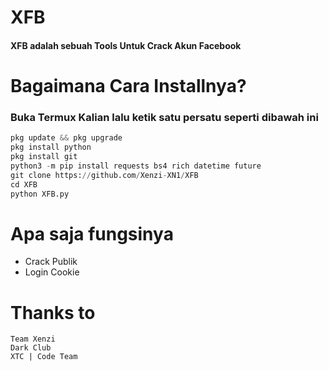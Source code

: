 # XFB

#### XFB adalah sebuah Tools Untuk Crack Akun Facebook

# Bagaimana Cara Installnya?
### Buka Termux Kalian lalu ketik satu persatu seperti dibawah ini
```python
pkg update && pkg upgrade
pkg install python
pkg install git
python3 -m pip install requests bs4 rich datetime future
git clone https://github.com/Xenzi-XN1/XFB
cd XFB
python XFB.py
```
# Apa saja fungsinya
+ Crack Publik
+ Login Cookie

# Thanks to
```
Team Xenzi
Dark Club
XTC | Code Team
```
